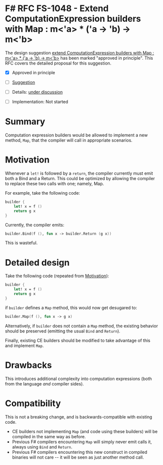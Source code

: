 # F# RFC FS-1048 - Extend ComputationExpression builders with Map : m<'a> * ('a -> 'b) -> m<'b>

The design suggestion [extend ComputationExpression builders with Map : m<'a> * ('a -> 'b) -> m<'b>](https://github.com/fsharp/fslang-suggestions/issues/36) has been marked "approved in principle".
This RFC covers the detailed proposal for this suggestion.

* [x] Approved in principle
* [ ] [Suggestion](https://github.com/fsharp/fslang-suggestions/issues/36)
* [ ] Details: [under discussion](https://github.com/fsharp/fslang-design/issues/258)
* [ ] Implementation: Not started


# Summary
[summary]: #summary

Computation expression builders would be allowed to implement a new method, `Map`, that the compiler will call in appropriate scenarios.

# Motivation
[motivation]: #motivation

Whenever a `let!` is followed by a `return`, the compiler currently must emit both a Bind and a Return. This could be optimized by allowing the compiler to replace these two calls with one; namely, Map.

For example, take the following code:

```fsharp
builder {
    let! x = f ()
    return g x
}
```

Currently, the compiler emits:

```fsharp
builder.Bind(f (), fun x -> builder.Return (g x))
```

This is wasteful.

# Detailed design
[design]: #detailed-design

Take the following code (repeated from [Motivation]):

```fsharp
builder {
    let! x = f ()
    return g x
}
```

if `builder` defines a `Map` method, this would now get desugared to:

```fsharp
builder.Map(f (), fun x -> g x)
```

Alternatively, if `builder` does not contain a `Map` method, the existing behavior should be preserved (emitting the usual `Bind` and `Return`).

Finally, existing CE builders should be modified to take advantage of this and implement `Map`.

# Drawbacks
[drawbacks]: #drawbacks

This introduces additional complexity into computation expressions (both from the language _and_ compiler sides).

# Compatibility
[compatibility]: #compatibility


This is not a breaking change, and is backwards-compatible with existing code.

* CE builders not implementing `Map` (and code using these builders) will be compiled in the same way as before.
* Previous F# compilers encountering `Map` will simply never emit calls it, always using `Bind` and `Return`.
* Previous F# compilers encountering this new construct in compiled binaries will not care -- it will be seen as just another method call.
